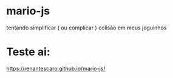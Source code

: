 # mario-js
tentando simplificar ( ou complicar ) colisão em meus joguinhos

# Teste ai:
https://renantescaro.github.io/mario-js/
